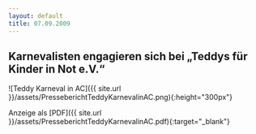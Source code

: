 ```yaml
---
layout: default
title: 07.09.2009
---
```


## Karnevalisten engagieren sich bei „Teddys für Kinder in Not e.V.“

![Teddy Karneval in AC]({{ site.url }}/assets/PresseberichtTeddyKarnevalinAC.png){:height="300px"}

Anzeige als [PDF]({{ site.url }}/assets/PresseberichtTeddyKarnevalinAC.pdf){:target="_blank"}
